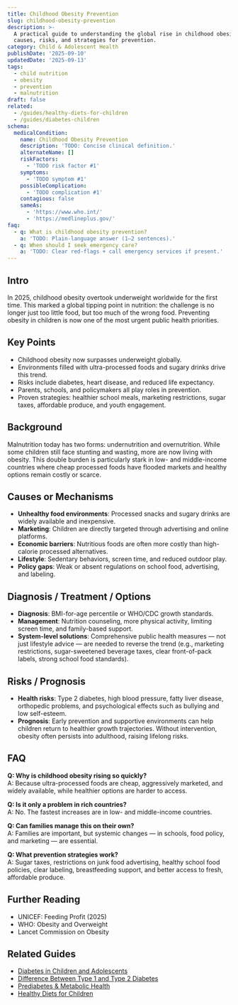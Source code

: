 ```yaml
---
title: Childhood Obesity Prevention
slug: childhood-obesity-prevention
description: >-
  A practical guide to understanding the global rise in childhood obesity, its
  causes, risks, and strategies for prevention.
category: Child & Adolescent Health
publishDate: '2025-09-10'
updatedDate: '2025-09-13'
tags:
  - child nutrition
  - obesity
  - prevention
  - malnutrition
draft: false
related:
  - /guides/healthy-diets-for-children
  - /guides/diabetes-children
schema:
  medicalCondition:
    name: Childhood Obesity Prevention
    description: 'TODO: Concise clinical definition.'
    alternateName: []
    riskFactors:
      - 'TODO risk factor #1'
    symptoms:
      - 'TODO symptom #1'
    possibleComplication:
      - 'TODO complication #1'
    contagious: false
    sameAs:
      - 'https://www.who.int/'
      - 'https://medlineplus.gov/'
faq:
  - q: What is childhood obesity prevention?
    a: 'TODO: Plain-language answer (1–2 sentences).'
  - q: When should I seek emergency care?
    a: 'TODO: Clear red-flags + call emergency services if present.'
---
```

## Intro
In 2025, childhood obesity overtook underweight worldwide for the first time. This marked a global tipping point in nutrition: the challenge is no longer just too little food, but too much of the wrong food. Preventing obesity in children is now one of the most urgent public health priorities.

## Key Points
- Childhood obesity now surpasses underweight globally.  
- Environments filled with ultra-processed foods and sugary drinks drive this trend.  
- Risks include diabetes, heart disease, and reduced life expectancy.  
- Parents, schools, and policymakers all play roles in prevention.  
- Proven strategies: healthier school meals, marketing restrictions, sugar taxes, affordable produce, and youth engagement.  

## Background
Malnutrition today has two forms: undernutrition and overnutrition. While some children still face stunting and wasting, more are now living with obesity. This double burden is particularly stark in low- and middle-income countries where cheap processed foods have flooded markets and healthy options remain costly or scarce.

## Causes or Mechanisms
- **Unhealthy food environments**: Processed snacks and sugary drinks are widely available and inexpensive.  
- **Marketing**: Children are directly targeted through advertising and online platforms.  
- **Economic barriers**: Nutritious foods are often more costly than high-calorie processed alternatives.  
- **Lifestyle**: Sedentary behaviors, screen time, and reduced outdoor play.  
- **Policy gaps**: Weak or absent regulations on school food, advertising, and labeling.  

## Diagnosis / Treatment / Options
- **Diagnosis**: BMI-for-age percentile or WHO/CDC growth standards.  
- **Management**: Nutrition counseling, more physical activity, limiting screen time, and family-based support.  
- **System-level solutions**: Comprehensive public health measures — not just lifestyle advice — are needed to reverse the trend (e.g., marketing restrictions, sugar-sweetened beverage taxes, clear front-of-pack labels, strong school food standards).  

## Risks / Prognosis
- **Health risks**: Type 2 diabetes, high blood pressure, fatty liver disease, orthopedic problems, and psychological effects such as bullying and low self-esteem.  
- **Prognosis**: Early prevention and supportive environments can help children return to healthier growth trajectories. Without intervention, obesity often persists into adulthood, raising lifelong risks.  

## FAQ
**Q: Why is childhood obesity rising so quickly?**  
A: Because ultra-processed foods are cheap, aggressively marketed, and widely available, while healthier options are harder to access.

**Q: Is it only a problem in rich countries?**  
A: No. The fastest increases are in low- and middle-income countries.

**Q: Can families manage this on their own?**  
A: Families are important, but systemic changes — in schools, food policy, and marketing — are essential.

**Q: What prevention strategies work?**  
A: Sugar taxes, restrictions on junk food advertising, healthy school food policies, clear labeling, breastfeeding support, and better access to fresh, affordable produce.

## Further Reading
- UNICEF: Feeding Profit (2025)  
- WHO: Obesity and Overweight  
- Lancet Commission on Obesity  

## Related Guides
- [Diabetes in Children and Adolescents](/guides/diabetes-children-adolescents)  
- [Difference Between Type 1 and Type 2 Diabetes](/guides/type-1-vs-type-2-diabetes)  
- [Prediabetes & Metabolic Health](/guides/prediabetes)  
- [Healthy Diets for Children](/guides/healthy-diets-for-children)  

